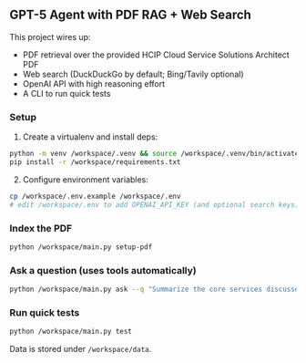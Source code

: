 ## GPT-5 Agent with PDF RAG + Web Search

This project wires up:
- PDF retrieval over the provided HCIP Cloud Service Solutions Architect PDF
- Web search (DuckDuckGo by default; Bing/Tavily optional)
- OpenAI API with high reasoning effort
- A CLI to run quick tests

### Setup
1. Create a virtualenv and install deps:
```bash
python -m venv /workspace/.venv && source /workspace/.venv/bin/activate
pip install -r /workspace/requirements.txt
```
2. Configure environment variables:
```bash
cp /workspace/.env.example /workspace/.env
# edit /workspace/.env to add OPENAI_API_KEY (and optional search keys)
```

### Index the PDF
```bash
python /workspace/main.py setup-pdf
```

### Ask a question (uses tools automatically)
```bash
python /workspace/main.py ask --q "Summarize the core services discussed in the HCIP architect training material."
```

### Run quick tests
```bash
python /workspace/main.py test
```

Data is stored under `/workspace/data`.
